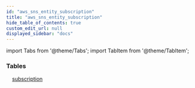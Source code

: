 ```yaml
---
id: "aws_sns_entity_subscription"
title: "aws_sns_entity_subscription"
hide_table_of_contents: true
custom_edit_url: null
displayed_sidebar: "docs"
---
```


import Tabs from '@theme/Tabs';
import TabItem from '@theme/TabItem';

<Tabs>
  <TabItem value="Components" label="Components" default>

### Tables

    [subscription](../../aws/tables/aws_sns_entity_subscription.Subscription)

</TabItem>
  <TabItem value="Code examples" label="Code examples">

</TabItem>
</Tabs>
